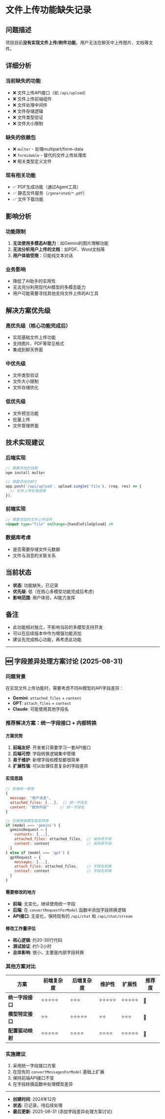 # 文件上传功能缺失记录

## 问题描述
项目目前**没有实现文件上传/附件功能**，用户无法在聊天中上传图片、文档等文件。

## 详细分析

### 当前缺失的功能
- ❌ 文件上传API接口（如 `/api/upload`）
- ❌ 文件上传前端组件
- ❌ 文件处理中间件
- ❌ 文件存储逻辑
- ❌ 文件类型验证
- ❌ 文件大小限制

### 缺失的依赖包
- ❌ `multer` - 处理multipart/form-data
- ❌ `formidable` - 替代的文件上传处理库
- ❌ 相关类型定义文件

### 现有相关功能
- ✅ PDF生成功能（通过Agent工具）
- ✅ 静态文件服务（`/generated/*.pdf`）
- ✅ 文件下载功能

## 影响分析

### 功能限制
1. **无法使用多模态AI能力**：如Gemini的图片理解功能
2. **无法分析用户上传的文档**：如PDF、Word文档等
3. **用户体验受限**：只能纯文本对话

### 业务影响
- 降低了AI助手的实用性
- 无法充分利用现代AI模型的多模态能力
- 用户可能需要寻找其他支持文件上传的AI工具

## 解决方案优先级

### 高优先级（核心功能完成后）
- 实现基础文件上传功能
- 支持图片、PDF等常见格式
- 集成到聊天界面

### 中优先级
- 文件类型验证
- 文件大小限制
- 文件存储优化

### 低优先级
- 文件预览功能
- 批量上传
- 文件管理界面

## 技术实现建议

### 后端实现
```javascript
// 需要添加的依赖
npm install multer

// 需要添加的API
app.post('/api/upload', upload.single('file'), (req, res) => {
  // 文件上传处理逻辑
});
```

### 前端实现
```jsx
// 需要添加的文件上传组件
<input type="file" onChange={handleFileUpload} />
```

### 数据库考虑
- 是否需要存储文件元数据
- 文件与消息的关联关系

## 当前状态
- **状态**: 功能缺失，已记录
- **优先级**: 低（在核心多模型功能完成后考虑）
- **影响范围**: 用户体验，AI能力发挥

## 备注
- 此功能相对独立，不影响当前的多模型支持开发
- 可以在后续版本中作为增强功能添加
- 建议先完成核心功能，再考虑此功能

---

## 🆕 字段差异处理方案讨论 (2025-08-31)

### **问题背景**
在实现文件上传功能时，需要考虑不同AI模型的API字段差异：
- **Gemini**: `attached_files` + `content`
- **GPT**: `attach_files` + `context`
- **Claude**: 可能使用其他字段名

### **推荐解决方案：统一字段接口 + 内部转换**

#### **方案优势**
1. **前端友好**: 开发者只需要学习一套API接口
2. **后端可控**: 字段转换逻辑集中管理
3. **易于维护**: 新增字段和模型都很简单
4. **扩展性强**: 可以处理任意复杂的字段差异

#### **实现思路**
```javascript
// 前端统一使用
{
  message: "用户消息",
  attached_files: [...],  // 统一字段名
  content: "额外内容"     // 统一字段名
}

// 后端根据模型类型转换
if (model === 'gemini') {
  geminiRequest = {
    contents: [...],
    attached_files: attached_files,  // 保持原字段
    content: content                 // 保持原字段
  }
} else if (model === 'gpt') {
  gptRequest = {
    messages: [...],
    attach_files: attached_files,    // 字段名转换
    context: content                 // 字段名转换
  }
}
```

#### **需要修改的地方**
- **前端**: 无变化，继续使用统一字段
- **后端**: 在 `convertRequestForModel` 函数中添加字段转换逻辑
- **API接口**: 无变化，保持现有的 `/api/chat` 和 `/api/chat/stream`

#### **修改工作量评估**
- **核心逻辑**: 约20-30行代码
- **测试验证**: 约1-2小时
- **总体影响**: 很小，主要是内部字段转换

### **其他方案对比**

| 方案 | 前端复杂度 | 后端复杂度 | 维护性 | 扩展性 | 推荐度 |
|------|------------|------------|--------|--------|--------|
| **统一字段接口** | ⭐⭐⭐⭐⭐ | ⭐⭐⭐ | ⭐⭐⭐⭐⭐ | ⭐⭐⭐⭐⭐ | 🥇 |
| **模型特定接口** | ⭐⭐ | ⭐⭐⭐⭐⭐ | ⭐⭐ | ⭐⭐⭐ | 🥉 |
| **配置驱动映射** | ⭐⭐⭐⭐⭐ | ⭐⭐⭐⭐ | ⭐⭐⭐⭐ | ⭐⭐⭐⭐⭐ | 🥈 |

### **实施建议**
1. 采用统一字段接口方案
2. 在现有的 `convertMessagesForModel` 基础上扩展
3. 保持前端API接口不变
4. 在字段转换函数中处理模型差异

---

- **创建时间**: 2024年12月
- **状态**: 已记录，待后续处理
- **最后更新**: 2025-08-31 (添加字段差异处理方案讨论)
